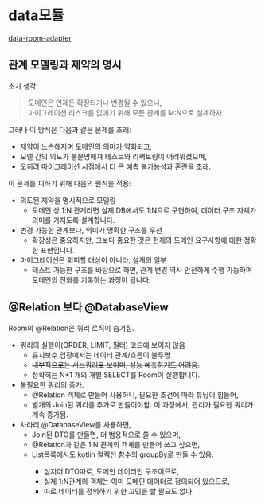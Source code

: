 # data모듈
[data-room-adapter](/core/data-room-adapter)

## 관계 모델링과 제약의 명시
초기 생각:
> 도메인은 언제든 확장되거나 변경될 수 있으니,  
> 마이그레이션 리스크를 없애기 위해 모든 관계를 M:N으로 설계하자.

그러나 이 방식은 다음과 같은 문제를 초래:
- 제약이 느슨해지며 도메인의 의미가 약화되고,
- 모델 간의 의도가 불분명해져 테스트와 리팩토링이 어려워졌으며,
- 오히려 마이그레이션 시점에서 더 큰 예측 불가능성과 혼란을 초래.

이 문제를 피하기 위해 다음의 원칙을 적용:
- 의도된 제약을 명시적으로 모델링
  - 도메인 상 1:N 관계라면 실제 DB에서도 1:N으로 구현하여, 데이터 구조 자체가 의미를 가지도록 설계합니다.
- 변경 가능한 관계보다, 의미가 명확한 구조를 우선
  - 확장성은 중요하지만, 그보다 중요한 것은 현재의 도메인 요구사항에 대한 정확한 표현입니다.
- 마이그레이션은 회피할 대상이 아니라, 설계의 일부
  - 테스트 가능한 구조를 바탕으로 하면, 관계 변경 역시 안전하게 수행 가능하며 도메인의 진화를 기록하는 과정이 됩니다.

## @Relation 보다 @DatabaseView
Room의 @Relation은 쿼리 로직이 숨겨짐.
- 쿼리의 실행이(ORDER, LIMIT, 필터) 코드에 보이지 않음 
  - 유지보수 입장에서는 데이터 관계/흐름이 불투명.
  - ~~내부적으로는 서브쿼리로 보이며, 성능 예측하기도 어려움.~~
  - 정확히는 N+1 개의 개별 SELECT를 Room이 실행합니다.
- 불필요한 쿼리의 증가.
  - @Relation 객체로 만들어 사용하니, 필요한 조건에 따라 튜닝이 힘들어, 
  - 별개의 Join된 쿼리를 추가로 만들어야함. 이 과정에서, 관리가 필요한 쿼리가 계속 증가됨.
- 차라리 @DatabaseView를 사용하면, 
  - Join된 DTO를 만들면, 더 범용적으로 쓸 수 있으며,
  - @Relation과 같은 1:N 관계의 객체를 만들어 쓰고 싶으면,
  - List<DTO>목록에서도 kotlin 컬렉션 함수의 groupBy로 만들 수 있음.
    - 심지어 DTO따로, 도메인 데이터인 구조이므로, 
    - 실제 1:N관계의 객체는 이미 도메인 데이터로 정의되어 있으므로,
    - 따로 데이터를 정의하기 위한 고민을 할 필요도 없다. 
